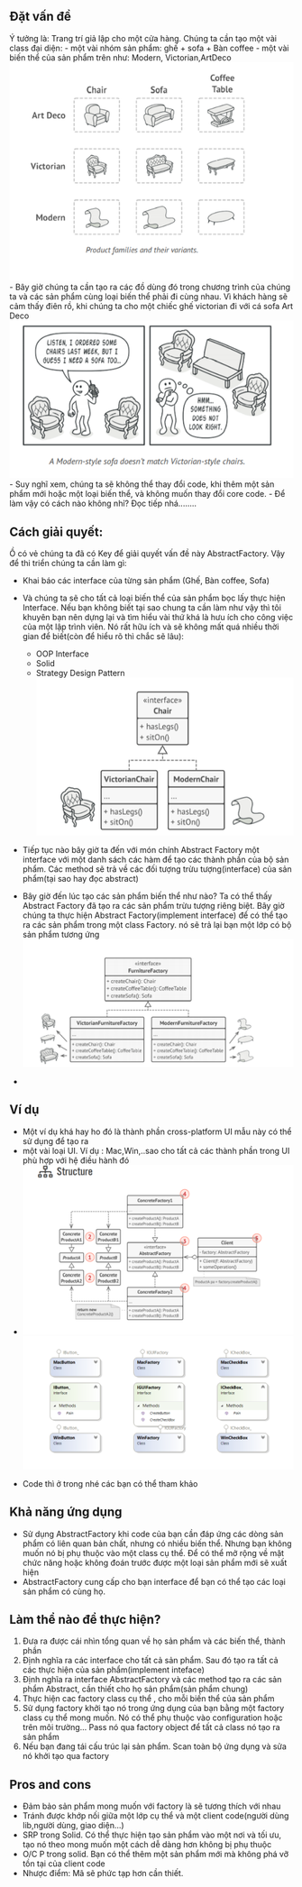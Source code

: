 ﻿## Đặt vấn đề
Ý tưởng là: Trang trí giả lập cho một cửa hàng. Chúng ta cần tạo một vài class đại diện:
	- một vài nhóm sản phẩm: ghế + sofa + Bàn coffee 
    - một vài biến thể của sản phẩm trên như: Modern, Victorian,ArtDeco
    ![File](docs/file.png) 
    - Bây giờ chúng ta cần tạo ra các đồ dùng đó trong chương trình của chúng ta và các sản phẩm cùng loại biến thể phải đi cùng nhau. Vì khách hàng sẽ cảm thấy điên rồ, khi chúng ta cho một chiếc ghế victorian đi với cá sofa Art Deco
![2](docs/2.png)  
    - Suy nghĩ xem, chúng ta sẽ không thể thay đổi code, khi thêm một sản phẩm mới hoặc một loại biến thể, và không muốn thay đổi core code.
    - Để làm vậy có cách nào không nhỉ? Đọc tiếp nhá........

## Cách giải quyết:
Ồ có vẻ chúng ta đã có Key để giải quyết vấn đề này AbstractFactory. Vậy để thi triển chúng ta cần làm gì:

* Khai báo các interface của từng sản phẩm (Ghế, Bàn coffee, Sofa)
* Và chúng ta sẽ cho tất cả loại biến thể của sản phẩm bọc lấy thực hiện Interface. Nếu bạn không biết tại sao chung ta cần làm như vậy thì tôi  
    khuyên bạn nên dựng lại và tìm hiểu vài thứ khá là hưu ích cho công việc của một lập trình viên. 
    Nó rất hữu ích và sẽ không mất quá nhiều thời gian để biết(còn để hiểu rõ thì chắc sẽ lâu):
    - OOP Interface
    - Solid
    - Strategy Design Pattern
![Chair Implement](docs/ChairImplement.png)

* Tiếp tục nào bây giờ ta đến với món chính Abstract Factory một interface với một danh sách các hàm
để tạo các thành phần của bộ sản phẩm. Các method sẽ trả về các đối tượng trừu tượng(interface) của sản phẩm(tại sao hay đọc abstract)
* Bây giờ đến lúc tạo các sản phẩm biến thể như nào? Ta có thể thấy  Abstract Factory đã tạo ra các sản phẩm trừu tượng riêng biệt. Bây giờ chúng ta thực hiện
Abstract Factory(implement interface) để có thể tạo ra các sản phẩm trong một class Factory. nó sẽ trả lại bạn một lớp có bộ sản phẩm tương ứng
![Factory](docs/factory.png)
* 
## Ví dụ
* Một ví dụ khá hay ho đó là thành phần cross-platform UI mẫu này có thể sử dụng để tạo ra
* một vài loại UI. Ví dụ : Mac,Win,..sao cho tất cả các thành phần trong UI phù hợp với hệ điều hành đó
* ![F](docs/f.png)
![U I](docs/UI.png)
- Code thì ở trong nhé các bạn có thể tham khảo

## Khả năng ứng dụng

* Sử dụng AbstractFactory khi code của bạn cần đáp ứng các dòng sản phẩm có liên quan bản chất, nhưng có nhiều biến thể.
Nhưng bạn không muốn nó bị phụ thuộc vào một class cụ thể. Để có thể mở rộng về mặt chức năng hoặc
không đoán trước được một loại sản phẩm mới sẽ xuất hiện
* AbstractFactory cung cấp cho bạn interface để bạn có thể tạo các loại sản phẩm có cùng họ. 
## Làm thể nào để thực hiện?
1. Đưa ra được cái nhìn tổng quan về họ sản phẩm  và các biến thể, thành phần
2. Định nghĩa ra các interface cho tất cả sản phẩm. Sau đó tạo ra tất cả các thực hiện của sản phẩm(implement inteface)
3. Định nghĩa ra interface AbstractFactory và các method tạo ra các sản phẩm Abstract, cần thiết cho họ sản phẩm(sản phẩm chung)
4.  Thực hiện cac factory class cụ thể , cho mỗi biến thể của sản phẩm
5. Sử dụng factory khởi tạo nó trong ứng dụng của bạn bằng một factory class cụ thể mong muốn. 
Nó có thể phụ thuộc vào configuration hoặc trên môi trường... Pass nó qua factory object để tất cả class nó tạo ra sản phẩm
6. Nếu bạn đang tái cấu trúc lại sản phẩm. Scan toàn bộ ứng dụng và sửa nó khởi tạo qua factory

## Pros and cons
- Đảm bảo sản phẩm mong muốn với factory là sẽ tương thích với nhau
- Tránh được khớp nối giữa một lớp cụ thể và một client code(người dùng lib,người dùng, giao diện...)
- SRP trong Solid. Có thể thực hiện tạo sản phẩm vào một nơi và tối ưu, tạo nó theo mong muốn một cách dễ dàng hơn
không bị phụ thuộc
- O/C P trong solid. Bạn có thể thêm một sản phẩm mới mà không phá vỡ tồn tại của client code
- Nhược điểm: Mã sẽ phức tạp hơn cần thiết. 